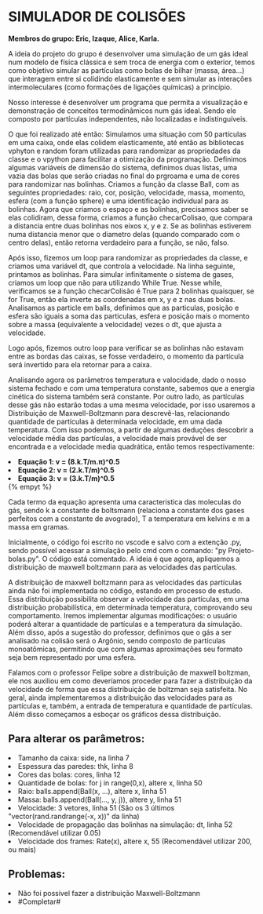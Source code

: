 <h1> SIMULADOR DE COLISÕES </h1>

<b> Membros do grupo: Eric, Izaque, Alice, Karla. </b>

A ideia do projeto do grupo é desenvolver uma simulação de um gás ideal num modelo de física clássica e sem troca de energia com o exterior, temos como objetivo simular as partículas como bolas de bilhar (massa, área...) que interagem entre si colidindo elasticamente e sem simular as interações intermoleculares (como formações de ligações químicas) a princípio.  

Nosso interesse é desenvolver um programa que permita a visualização e demonstração de conceitos termodinâmicos num gás ideal. Sendo ele composto por partículas independentes, não localizadas e indistinguíveis.

O que foi realizado até então:
Simulamos uma situação com 50 partículas em uma caixa, onde elas colidem elasticamente, até então as bibliotecas vphyton e random foram utilizadas para randomizar as propriedades da classe e o vpython para facilitar a otimização da programação. 
Definimos algumas variáveis de dimensão do sistema, definimos duas listas, uma vazia das bolas que serão criadas no final do prgroama e uma de cores para randomizar nas bolinhas. Criamos a função da classe Ball, com as seguintes propriedades: raio, cor, posição, velocidade, massa, momento, esfera (com a função sphere) e uma identificação individual para as bolinhas. Agora que criamos o espaço e as bolinhas, precisamos saber se elas colidiram, dessa forma, criamos a função checarColisao, que compara a distancia entre duas bolinhas nos eixos x, y e z. Se as bolinhas estiverem numa distancia menor que o diametro delas (quando comparado com o centro delas), então retorna verdadeiro para a função, se não, falso.

Após isso, fizemos um loop para randomizar as propriedades da classe, e criamos uma variável dt, que controla a velocidade. Na linha seguinte, printamos as bolinhas. Para simular infinitamente o sistema de gases, criamos um loop que não para utilizando While True. Nesse while, verificamos se a função checarColisão é True para 2 bolinhas quaisquer, se for True, então ela inverte as coordenadas em x, y e z nas duas bolas. Analisamos as particle em balls, definimos que as particulas, posição e esfera são iguais a soma das particulas, esfera e posição mais o momento sobre a massa (equivalente a velocidade) vezes o dt, que ajusta a velocidade. 

Logo após, fizemos outro loop para verificar se as bolinhas não estavam entre as bordas das caixas, se fosse verdadeiro, o momento da partícula será invertido para ela retornar para a caixa.

Analisando agora os parâmetros temperatura e valocidade, dado o nosso sistema fechado e com uma temperatura constante, sabemos que a energia cinética do sistema também será constante. Por outro lado, as partículas desse gás não estarão todas a uma mesma velocidade, por isso usaremos a Distribuição de Maxwell-Boltzmann para descrevê-las, relacionando quantidade de partículas à determinada velocidade, em uma dada temperatura. 
Com isso podemos, a partir de algumas deduções descobrir a velocidade média das partículas, a velocidade mais provável de ser encontrada e a velocidade media quadrática, então temos respectivamente:

<li><b> Equação 1: v =  (8.k.T/m.π)^0.5 </b></li>
<li><b> Equação 2: v = (2.k.T/m)^0.5 </b></li>
<li><b> Equação 3: v = (3.k.T/m)^0.5 </b></li>
{% empyt %}

Cada termo da equação apresenta uma caracteristica das moleculas do gás, sendo k a constante de boltsmann (relaciona a constante dos gases perfeitos com a constante de avogrado), T a temperatura em kelvins e m a massa em gramas.

Inicialmente, o código foi escrito no vscode e salvo com a extenção  .py, sendo possível acessar a simulação pelo cmd com o comando: "py Projeto-bolas.py".
O código está comentado.
A ideia é que agora, apliquemos a distribuição de maxwell boltzmann para as velocidades das partículas.


A distribuição de maxwell boltzmann para as velocidades das partículas ainda não foi implementada no código, estando em processo de estudo. Essa distribuição possibilita observar a velocidade das partículas, em uma distribuição probabilística, em determinada temperatura, comprovando seu comportamento. Iremos implementar algumas modificações: o usuário poderá alterar a quantidade de partículas e a temperatura da simulação. Além disso, após a sugestão do professor, definimos que o gás  a ser analisado na colisão será o Argônio, sendo composto de partículas  monoatômicas, permitindo que com algumas aproximações seu formato seja bem representado por uma esfera. 

Falamos com o professor Felipe sobre a distribuição de maxwell boltzman, ele nos auxiliou em como deveríamos proceder para fazer a distribuição da velocidade de forma que essa distribuição de boltzman seja satisfeita. No geral, ainda implementaremos a distribuição das velocidades para as partículas e, também, a entrada de temperatura e quantidade de partículas. Além disso começamos a esboçar os gráficos dessa distribuição.

<h2>Para alterar os parâmetros: </h2>

<li> Tamanho da caixa: side, na linha 7 </li>
<li> Espessura das paredes: thk, linha 8 </li>
<li> Cores das bolas: cores, linha 12 </li>
<li> Quantidade de bolas: for j in range(0,x), altere x, linha 50 </li>
<li> Raio: balls.append(Ball(x, ...), altere x, linha 51 </li>
<li> Massa: balls.append(Ball(..., y, j)), altere y, linha 51 </li>
<li> Velocidade: 3 vetores, linha 51 (São os 3 últimos "vector(rand.randrange(-x, x))" da linha) </li>
<li> Velocidade de propagação das bolinhas na simulação: dt, linha 52 (Recomendável utilizar 0.05) </li>
<li> Velocidade dos frames: Rate(x), altere x, 55 (Recomendável utilizar 200, ou mais) </li>



<h2>Problemas:</h2>

<li>Não foi possivel fazer a distribuição Maxwell-Boltzmann</li>

<li>#Completar#</li>
